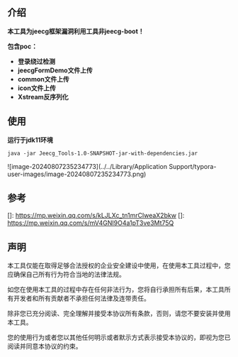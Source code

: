 ## 介绍

**本工具为jeecg框架漏洞利用工具非jeecg-boot！**

**包含poc：**

- **登录绕过检测**
- **jeecgFormDemo文件上传**
- **common文件上传**
- **icon文件上传**
- **Xstream反序列化**



## 使用

**运行于jdk11环境**

```shell
java -jar Jeecg_Tools-1.0-SNAPSHOT-jar-with-dependencies.jar
```

![image-20240807235234773](../../Library/Application Support/typora-user-images/image-20240807235234773.png)

## 参考

[ThinkphpGUI]: https://github.com/Lotus6/ThinkphpGUI
[]: https://mp.weixin.qq.com/s/kLJLXc_tn1mrClweaX2bkw
[]: https://mp.weixin.qq.com/s/mV4GNI9O4a1pT3ve3Mt75Q



## 声明

本工具仅能在取得足够合法授权的企业安全建设中使用，在使用本工具过程中，您应确保自己所有行为符合当地的法律法规。

如您在使用本工具的过程中存在任何非法行为，您将自行承担所有后果，本工具所有开发者和所有贡献者不承担任何法律及连带责任。

除非您已充分阅读、完全理解并接受本协议所有条款，否则，请您不要安装并使用本工具。

您的使用行为或者您以其他任何明示或者默示方式表示接受本协议的，即视为您已阅读并同意本协议的约束。
